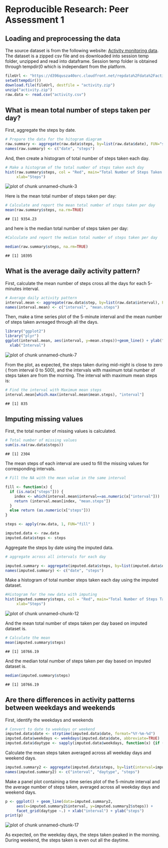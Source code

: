 Reproducible Research: Peer Assessment 1
==============================================

## Loading and preprocessing the data

The source dataset is from the following website: [Activity monitoring data](https://d396qusza40orc.cloudfront.net/repdata%2Fdata%2Factivity.zip). The dataset is a zipped csv file and os downloaded into session temp folder, unzipped and read into dataframe. Session temp folder is obtained through tempdir(0 which is independant from the platform.


```r
fileUrl <- "https://d396qusza40orc.cloudfront.net/repdata%2Fdata%2Factivity.zip" 
setwd(tempdir())
download.file(fileUrl, destfile = "activity.zip")
unzip("activity.zip")
raw.data <- read.csv("activity.csv")
```

## What is mean total number of steps taken per day?

First, aggregate the steps by date.


```r
# Prepare the data for the hitogram diagram
raw.summary <- aggregate(raw.data$steps, by=list(raw.data$date), FUN="sum", na.rm = TRUE)
names(raw.summary) <- c("date", "steps")
```

And, then create a histogram of total number of steps taken each day.


```r
# Make a histogram of the total number of steps taken each day
hist(raw.summary$steps, col = "Red", main="Total Number of Steps Taken Each Day",
     xlab="Steps")
```

![plot of chunk unnamed-chunk-3](figure/unnamed-chunk-3-1.png) 

Here is the mean total number of steps taken per day:


```r
# Calculate and report the mean total number of steps taken per day
mean(raw.summary$steps, na.rm=TRUE)
```

```
## [1] 9354.23
```

and here is the median total number of steps taken per day:


```r
#Calculate and report the median total number of steps taken per day

median(raw.summary$steps, na.rm=TRUE)
```

```
## [1] 10395
```

## What is the average daily activity pattern?

First, calculate the mean number of steps cross all the days for each 5-minutes interval.


```r
# Average daily activity pattern
interval.mean <- aggregate(raw.data$step, by=list(raw.data$interval), FUN="mean", na.rm=TRUE)
names(interval.mean) <- c("interval", "mean.steps")
```

Then, make a time series plot of the 5-minute interval and the mean number of steps taken avreaged through all the days.


```r
library("ggplot2")
library("plyr")
ggplot(interval.mean, aes(interval, y=mean.steps))+geom_line() + ylab("Mean Steps") + 
  xlab("Interval")
```

![plot of chunk unnamed-chunk-7](figure/unnamed-chunk-7-1.png) 

From the plot, as expected, the steps taken during mid-night is close to zero ( from interval 0 to 500), and the intervals with maximum total number of steps taken are from the morning. The interval with maximum mean steps is:


```r
# Find the interval with Maximum mean steps
interval.mean[which.max(interval.mean$mean.steps), "interval"]
```

```
## [1] 835
```


## Imputing missing values

First, the total number of missing values is calculated.


```r
# Total number of missing values
sum(is.na(raw.data$steps))
```

```
## [1] 2304
```

The mean steps of each interval are used to fill the missing values for corresponding intervals.


```r
# Fill the NA with the mean value in the same interval

fill <- function(x) {
  if (is.na(x["steps"])) {
    index <- which(interval.mean$interval==as.numeric(x["interval"]))
    return (interval.mean[index, "mean.steps"])
  }
  else return (as.numeric(x["steps"]))
}

steps <- apply(raw.data, 1, FUN="fill" )

imputed.data <- raw.data
imputed.data$steps <- steps
```

Aggregate the steps by date using the imputed data.


```r
# aggregate across all intervals for each day

imputed.summary <- aggregate(imputed.data$steps, by=list(imputed.data$date), FUN="sum")
names(imputed.summary) <- c("date", "steps")
```

Make a histogram of total number steps taken each day using the imputed dataset.


```r
#Histogram for the new data with imputing
hist(imputed.summary$steps, col = "Red", main="Total Number of Steps Taken Each Day (after imputing using median)",
     xlab="Steps")
```

![plot of chunk unnamed-chunk-12](figure/unnamed-chunk-12-1.png) 

And the mean total number of steps taken per day based on imputed dataset is.


```r
# Calculate the mean
mean(imputed.summary$steps)
```

```
## [1] 10766.19
```

And the median total number of steps taken per day based on imputed dataset is.


```r
median(imputed.summary$steps)
```

```
## [1] 10766.19
```

## Are there differences in activity patterns between weekdays and weekends

First, identify the weekdays and weekends


```r
# Convert to date to weekdays or weekend
imputed.data$date <- strptime(imputed.data$date, format="%Y-%m-%d")
imputed.data$weekdays <- weekdays(imputed.data$date, abbreviate=TRUE)
imputed.data$daytype <- sapply(imputed.data$weekdays, function(x) {if (x %in% c("Sun", "Sat")) return ("Weekend") else return ("Weekdays")})
```

Calculate the mean steps taken averaged across all weekday days and weekend days.


```r
imputed.summary2 <- aggregate(imputed.data$steps, by=list(interval=imputed.data$interval, daytype=imputed.data$daytype), FUN="mean")
names(imputed.summary2) <- c("interval", "daytype", "steps")
```

Make a panel plot containing a time series plot of the 5-minute interval and the average number of steps taken, averaged across all weekday days and weekend days.


```r
p <- ggplot() + geom_line(data=imputed.summary2, 
     aes(x=imputed.summary2$interval, y=imputed.summary2$steps)) +
     facet_grid(daytype ~.) + xlab("interval") + ylab("steps") 
print(p)
```

![plot of chunk unnamed-chunk-17](figure/unnamed-chunk-17-1.png) 

As expected, on the weekday days, the steps taken peaked in the morning. During weekend, the steps taken is even out all the daytime.
